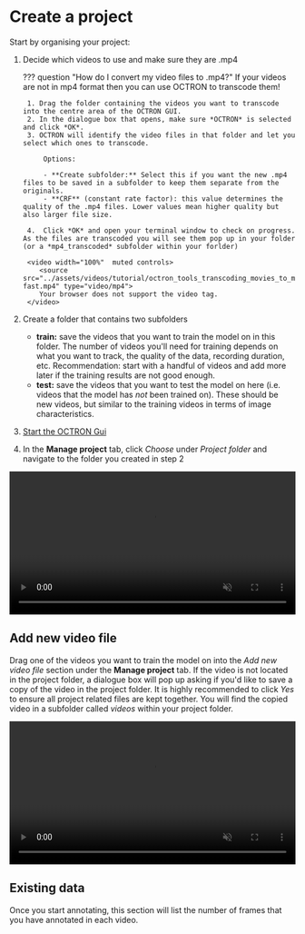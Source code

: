 # Create a project
Start by organising your project:

1. Decide which videos to use and make sure they are .mp4<br>

    ??? question "How do I convert my video files to .mp4?"
        If your videos are not in mp4 format then you can use OCTRON to transcode them!

        1. Drag the folder containing the videos you want to transcode into the centre area of the OCTRON GUI.
        2. In the dialogue box that opens, make sure *OCTRON* is selected and click *OK*.
        3. OCTRON will identify the video files in that folder and let you select which ones to transcode. 
        
            Options: 

            - **Create subfolder:** Select this if you want the new .mp4 files to be saved in a subfolder to keep them separate from the originals.
            - **CRF** (constant rate factor): this value determines the quality of the .mp4 files. Lower values mean higher quality but also larger file size.

        4.  Click *OK* and open your terminal window to check on progress. As the files are transcoded you will see them pop up in your folder (or a *mp4_transcoded* subfolder within your forlder)

        <video width="100%"  muted controls>
           <source src="../assets/videos/tutorial/octron_tools_transcoding_movies_to_mp4-fast.mp4" type="video/mp4">
           Your browser does not support the video tag.
        </video>

2. Create a folder that contains two subfolders
    - **train:** save the videos that you want to train the model on in this folder. The number of videos you'll need for training depends on what you want to track, the quality of the data, recording duration, etc. Recommendation: start with a handful of videos and add more later if the training results are not good enough.
    - **test:** save the videos that you want to test the model on here (i.e. videos that the model has *not* been trained on). These should be new videos, but similar to the training videos in terms of image characteristics.

3. [Start the OCTRON Gui](gui.md)

4. In the **Manage project** tab, click *Choose* under *Project folder* and navigate to the folder you created in step 2

<video width="100%"  muted controls>
  <source src="../assets/videos/tutorial/1__startup_folder_select-fast.mp4" type="video/mp4">
  Your browser does not support the video tag.
</video>

## Add new video file
Drag one of the videos you want to train the model on into the *Add new video file* section under the **Manage project** tab. If the video is not located in the project folder, a dialogue box will pop up asking if you'd like to save a copy of the video in the project folder. It is highly recommended to click *Yes* to ensure all project related files are kept together. You will find the copied video in a subfolder called *videos* within your project folder.

<video width="100%"  muted controls>
  <source src="../assets/videos/tutorial/2__add_video_to_project-fast.mp4" type="video/mp4">
  Your browser does not support the video tag.
</video>

## Existing data
Once you start annotating, this section will list the number of frames that you have annotated in each video. 